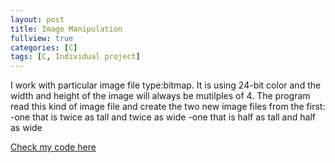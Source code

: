 ```yaml
---
layout: post
title: Image Manipulation
fullview: true
categories: [C]
tags: [C, Individual project]
---
```

I work with particular image file type:bitmap. It is using 24-bit color and the width and height of the image will always be mutilples of 4.
The program read this kind of image file and create the two new image files from the first:
-one that is twice as tall and twice as wide
-one that is half as tall and half as wide

<a class="btn btn-default" href="https://github.com/godofhand/TCSS-333-Image-Manipulation">Check my code here</a>
